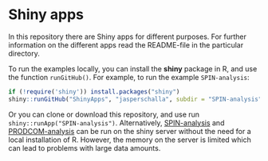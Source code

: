 # Shiny apps

In this repository there are Shiny apps for different purposes. For further information on the different apps read the README-file in the particular directory.

To run the examples locally, you can install the **shiny** package in R, and
use the function `runGitHub()`. For example, to run the example `SPIN-analysis`:

```R
if (!require('shiny')) install.packages("shiny")
shiny::runGitHub("ShinyApps", "jasperschalla", subdir = "SPIN-analysis")
```

Or you can clone or download this repository, and use run
`shiny::runApp("SPIN-analysis")`. Alternatively, [SPIN-analysis](https://umwi.shinyapps.io/SPIN-analysis/) and [PRODCOM-analysis](https://umwi.shinyapps.io/PRODCOM-analysis/) can be run on the shiny server without the need for a local installation of R. However, the memory on the server is limited which can lead to problems with large data amounts.

